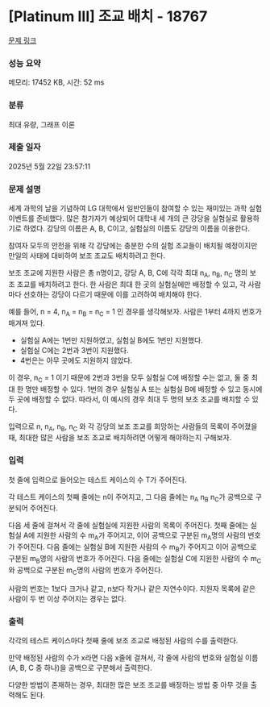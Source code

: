 # [Platinum III] 조교 배치 - 18767 

[문제 링크](https://www.acmicpc.net/problem/18767) 

### 성능 요약

메모리: 17452 KB, 시간: 52 ms

### 분류

최대 유량, 그래프 이론

### 제출 일자

2025년 5월 22일 23:57:11

### 문제 설명

<p>세계 과학의 날을 기념하여 LG 대학에서 일반인들이 참여할 수 있는 재미있는 과학 실험 이벤트를 준비했다. 많은 참가자가 예상되어 대학내 세 개의 큰 강당을 실험실로 활용하기로 하였다. 강당의 이름은 A, B, C이고, 실험실의 이름도 강당의 이름을 이용한다.</p>

<p>참여자 모두의 안전을 위해 각 강당에는 충분한 수의 실험 조교들이 배치될 예정이지만 만일의 사태에 대비하여 보조 조교도 배치하려고 한다.</p>

<p>보조 조교에 지원한 사람은 총 n명이고, 강당 A, B, C에 각각 최대 n<sub>A</sub>, n<sub>B</sub>, n<sub>C</sub> 명의 보조 조교를 배치하려고 한다. 한 사람은 최대 한 곳의 실험실에만 배정할 수 있고, 각 사람마다 선호하는 강당이 다르기 때문에 이를 고려하여 배치해야 한다.</p>

<p>예를 들어, n = 4, n<sub>A</sub> = n<sub>B</sub> = n<sub>C</sub> = 1 인 경우를 생각해보자. 사람은 1부터 4까지 번호가 매겨져 있다.</p>

<ul>
	<li>실험실 A에는 1번만 지원하였고, 실험실 B에도 1번만 지원했다. </li>
	<li>실험실 C에는 2번과 3번이 지원했다.</li>
	<li>4번은는 아무 곳에도 지원하지 않았다.</li>
</ul>

<p>이 경우, n<sub>C</sub> = 1 이기 때문에 2번과 3번을 모두 실험실 C에 배정할 수는 없고, 둘 중 최대 한 명만 배정할 수 있다. 1번의 경우 실험실 A 또는 실험실 B에 배정할 수 있고 동시에 두 곳에 배정할 수 없다. 따라서, 이 예시의 경우 최대 두 명의 보조 조교를 배치할 수 있다.</p>

<p>입력으로 n, n<sub>A</sub>, n<sub>B</sub>, n<sub>C</sub> 와 각 강당의 보조 조교를 희망하는 사람들의 목록이 주어졌을 때, 최대한 많은 사람을 보조 조교로 배치하려면 어떻게 해야하는지 구해보자.</p>

### 입력 

 <p>첫 줄에 입력으로 들어오는 테스트 케이스의 수 T가 주어진다.</p>

<p>각 테스트 케이스의 첫째 줄에는 n이 주어지고, 그 다음 줄에는 n<sub>A</sub> n<sub>B</sub> n<sub>C</sub>가 공백으로 구분되어 주어진다.</p>

<p>다음 세 줄에 걸쳐서 각 줄에 실험실에 지원한 사람의 목록이 주어진다. 첫째 줄에는 실험실 A에 지원한 사람의 수 m<sub>A</sub>가 주어지고, 이어 공백으로 구분된 m<sub>A</sub>명의 사람의 번호가 주어진다. 다음 줄에는 실험실 B에 지원한 사람의 수 m<sub>B</sub>가 주어지고 이어 공백으로 구분된 m<sub>B</sub>명의 사람의 번호가 주어진다. 다음 줄에는 실험실 C에 지원한 사람의 수 m<sub>C</sub>와 공백으로 구분된 m<sub>C</sub>명의 사람의 번호가 주어진다.</p>

<p>사람의 번호는 1보다 크거나 같고, n보다 작거나 같은 자연수이다. 지원자 목록에 같은 사람이 두 번 이상 주어지는 경우는 없다.</p>

### 출력 

 <p>각각의 테스트 케이스마다 첫째 줄에 보조 조교로 배정된 사람의 수를 출력한다. </p>

<p>만약 배정된 사람의 수가 x라면 다음 x줄에 걸쳐서, 각 줄에 사람의 번호와 실험실 이름(A, B, C 중 하나)을 공백으로 구분해서 출력한다.</p>

<p>다양한 방법이 존재하는 경우, 최대한 많은 보조 조교를 배정하는 방법 중 아무 것을 출력해도 된다.</p>

